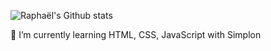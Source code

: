 ![Raphaël's Github stats](https://github-readme-stats.vercel.app/api?username=raphaellebas&show_icons=true&theme=radical)

 🌱 I’m currently learning HTML, CSS, JavaScript with Simplon
<!--
**raphaellebas/raphaellebas** is a ✨ _special_ ✨ repository because its `README.md` (this file) appears on your GitHub profile.

Here are some ideas to get you started:

- 🔭 I’m currently learning on HTML, CSS, JavaScript

- 👯 I’m looking to collaborate on ...
- 🤔 I’m looking for help with ...
- 💬 Ask me about ...
- 📫 How to reach me: ...
- 😄 Pronouns: ...
- ⚡ Fun fact: ...

Pour modifier les couleurs voici la documentation : https://github.com/anuraghazra/github-readme-stats/blob/master/docs/readme_fr.md
-->


